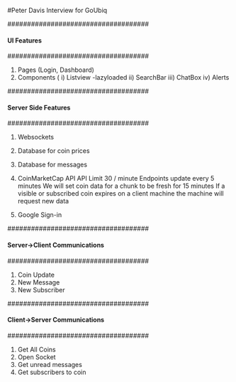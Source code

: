 #Peter Davis Interview for GoUbiq


####################################
####  UI Features
####################################

1. Pages (Login, Dashboard)
2. Components (
    i) Listview
        -lazyloaded
    ii) SearchBar
    iii) ChatBox
    iv) Alerts

####################################
#### Server Side Features
####################################

1. Websockets
2. Database for coin prices
3. Database for messages
4. CoinMarketCap API
    API Limit 30 / minute
    Endpoints update every 5 minutes
    We will set coin data for a chunk to be fresh for 15 minutes
    If a visible or subscribed coin expires on a client machine the machine will request new data    
    

5. Google Sign-in 

####################################
#### Server->Client Communications
####################################

1. Coin Update
2. New Message
3. New Subscriber 

####################################
#### Client->Server Communications
####################################

1. Get All Coins
2. Open Socket
3. Get unread messages
4. Get subscribers to coin
